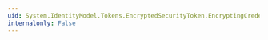 ```yaml
---
uid: System.IdentityModel.Tokens.EncryptedSecurityToken.EncryptingCredentials
internalonly: False
---
```

